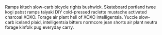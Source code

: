 Ramps kitsch slow-carb bicycle rights bushwick. Skateboard portland twee kogi pabst ramps taiyaki DIY cold-pressed raclette mustache activated charcoal XOXO. Forage air plant hell of XOXO intelligentsia. Yuccie slow-carb iceland plaid, intelligentsia bitters normcore jean shorts air plant neutra forage kinfolk pug everyday carry.